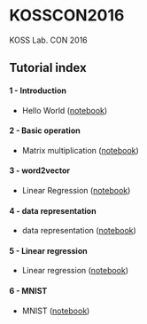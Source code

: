 # KOSSCON2016
KOSS Lab. CON 2016 

## Tutorial index

#### 1 - Introduction
- Hello World ([notebook](https://github.com/hephaex/KOSSCON2016/blob/master/src/01_hello_world.ipynb))

#### 2 - Basic operation
- Matrix multiplication ([notebook](https://github.com/hephaex/KOSSCON2016/blob/master/src/02_matmul.ipynb))

#### 3 - word2vector
- Linear Regression ([notebook](https://github.com/hephaex/KOSSCON2016/blob/master/src/03_word2vector.ipynb))

#### 4 - data representation
- data representation ([notebook](https://github.com/hephaex/KOSSCON2016/blob/master/src/04_data_representation.ipynb))

#### 5 - Linear regression
- Linear regression ([notebook](https://github.com/hephaex/KOSSCON2016/blob/master/src/05_linear_regression.ipynb))

#### 6 - MNIST
- MNIST ([notebook]())
